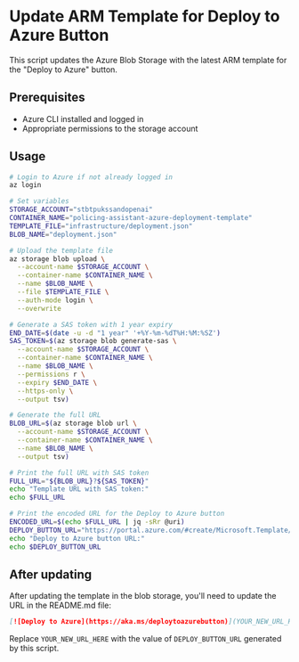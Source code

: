 # Update ARM Template for Deploy to Azure Button

This script updates the Azure Blob Storage with the latest ARM template for the "Deploy to Azure" button.

## Prerequisites

- Azure CLI installed and logged in
- Appropriate permissions to the storage account

## Usage

```bash
# Login to Azure if not already logged in
az login

# Set variables
STORAGE_ACCOUNT="stbtpukssandopenai"
CONTAINER_NAME="policing-assistant-azure-deployment-template"
TEMPLATE_FILE="infrastructure/deployment.json"
BLOB_NAME="deployment.json"

# Upload the template file
az storage blob upload \
  --account-name $STORAGE_ACCOUNT \
  --container-name $CONTAINER_NAME \
  --name $BLOB_NAME \
  --file $TEMPLATE_FILE \
  --auth-mode login \
  --overwrite

# Generate a SAS token with 1 year expiry
END_DATE=$(date -u -d "1 year" '+%Y-%m-%dT%H:%M:%SZ')
SAS_TOKEN=$(az storage blob generate-sas \
  --account-name $STORAGE_ACCOUNT \
  --container-name $CONTAINER_NAME \
  --name $BLOB_NAME \
  --permissions r \
  --expiry $END_DATE \
  --https-only \
  --output tsv)

# Generate the full URL
BLOB_URL=$(az storage blob url \
  --account-name $STORAGE_ACCOUNT \
  --container-name $CONTAINER_NAME \
  --name $BLOB_NAME \
  --output tsv)

# Print the full URL with SAS token
FULL_URL="${BLOB_URL}?${SAS_TOKEN}"
echo "Template URL with SAS token:"
echo $FULL_URL

# Print the encoded URL for the Deploy to Azure button
ENCODED_URL=$(echo $FULL_URL | jq -sRr @uri)
DEPLOY_BUTTON_URL="https://portal.azure.com/#create/Microsoft.Template/uri/${ENCODED_URL}"
echo "Deploy to Azure button URL:"
echo $DEPLOY_BUTTON_URL
```

## After updating

After updating the template in the blob storage, you'll need to update the URL in the README.md file:

```markdown
[![Deploy to Azure](https://aka.ms/deploytoazurebutton)](YOUR_NEW_URL_HERE)
```

Replace `YOUR_NEW_URL_HERE` with the value of `DEPLOY_BUTTON_URL` generated by this script.
